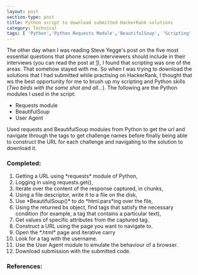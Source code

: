 ```yaml
---
layout: post
section-type: post
title: Python script to download submitted HackerRank solutions
category: Technical
tags: [ 'Python','Python Requests Module','BeautifulSoup', 'Scripting' ]
---
```


The other day when I was reading Steve Yegge's post on the five most essential questions that phone screen interviewers should include in their interviews (you can read the post at [1]), I found that scripting was one of the areas. That somehow stayed with me. So when I was trying to download the solutions that I had submitted while practising on HackerRank, I thought that ws the best opportunity for me to brush up my scripting and Python skills (*Two birds with the same shot and all...*). The following are the Python modules I used in the script: 

+ Requests module </li>
+ BeautifulSoup </li>
+ User Agent </li>

Used requests and BeautifulSoup modules from Python to get the url and navigate through the tags to get challenge names before finally being able to construct the URL for each challenge and navigating to the solution to download it.

### Completed: 

<div style="text-align: left">
<ol>
<li> Getting a URL using *requests* module of Python,</li>
<li> Logging in using requests.get(),</li>
<li> Iterate over the content of the response captured, in chunks,</li>
<li> Using a file descriptor, write it to a file on the disk,</li>
<li> Use *BeautifulSoup()* to do *html.pars*ing over the file,</li>
<li> Using the returned bs object, find tags that satisfy the necessary condition (for example, a tag that contains a particular text),</li>
<li> Get values of specific attributes from the captured tag.</li>
<li> Construct a URL using the page you want to navigate to. </li>
<li> Open the *.html* page and iterative carry </li>
<li> Look for a tag with the username.</li>
<li> Use the User Agent module to emulate the behaviour of a browser.</li>
<li> Download submission with the submitted code.</li>
</ol>
</div>

### References: 

[1]: https://sites.google.com/site/steveyegge2/five-essential-phone-screen-questions
